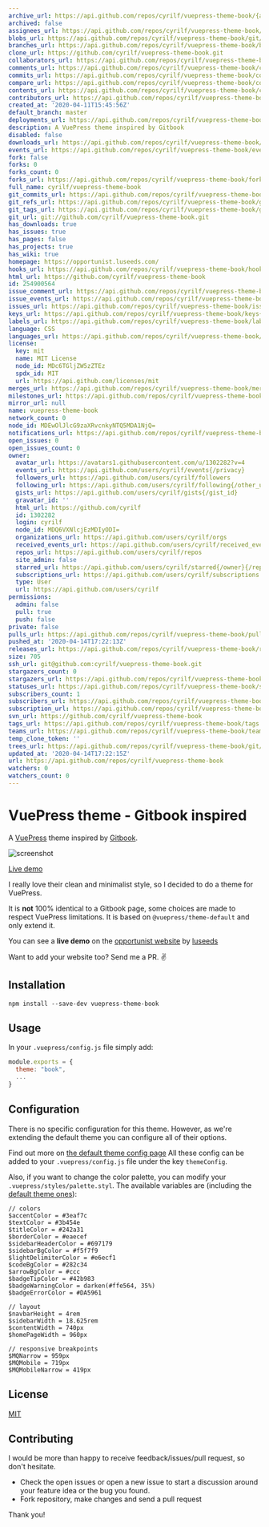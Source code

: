 ```yaml
---
archive_url: https://api.github.com/repos/cyrilf/vuepress-theme-book/{archive_format}{/ref}
archived: false
assignees_url: https://api.github.com/repos/cyrilf/vuepress-theme-book/assignees{/user}
blobs_url: https://api.github.com/repos/cyrilf/vuepress-theme-book/git/blobs{/sha}
branches_url: https://api.github.com/repos/cyrilf/vuepress-theme-book/branches{/branch}
clone_url: https://github.com/cyrilf/vuepress-theme-book.git
collaborators_url: https://api.github.com/repos/cyrilf/vuepress-theme-book/collaborators{/collaborator}
comments_url: https://api.github.com/repos/cyrilf/vuepress-theme-book/comments{/number}
commits_url: https://api.github.com/repos/cyrilf/vuepress-theme-book/commits{/sha}
compare_url: https://api.github.com/repos/cyrilf/vuepress-theme-book/compare/{base}...{head}
contents_url: https://api.github.com/repos/cyrilf/vuepress-theme-book/contents/{+path}
contributors_url: https://api.github.com/repos/cyrilf/vuepress-theme-book/contributors
created_at: '2020-04-11T15:45:56Z'
default_branch: master
deployments_url: https://api.github.com/repos/cyrilf/vuepress-theme-book/deployments
description: A VuePress theme inspired by Gitbook
disabled: false
downloads_url: https://api.github.com/repos/cyrilf/vuepress-theme-book/downloads
events_url: https://api.github.com/repos/cyrilf/vuepress-theme-book/events
fork: false
forks: 0
forks_count: 0
forks_url: https://api.github.com/repos/cyrilf/vuepress-theme-book/forks
full_name: cyrilf/vuepress-theme-book
git_commits_url: https://api.github.com/repos/cyrilf/vuepress-theme-book/git/commits{/sha}
git_refs_url: https://api.github.com/repos/cyrilf/vuepress-theme-book/git/refs{/sha}
git_tags_url: https://api.github.com/repos/cyrilf/vuepress-theme-book/git/tags{/sha}
git_url: git://github.com/cyrilf/vuepress-theme-book.git
has_downloads: true
has_issues: true
has_pages: false
has_projects: true
has_wiki: true
homepage: https://opportunist.luseeds.com/
hooks_url: https://api.github.com/repos/cyrilf/vuepress-theme-book/hooks
html_url: https://github.com/cyrilf/vuepress-theme-book
id: 254900564
issue_comment_url: https://api.github.com/repos/cyrilf/vuepress-theme-book/issues/comments{/number}
issue_events_url: https://api.github.com/repos/cyrilf/vuepress-theme-book/issues/events{/number}
issues_url: https://api.github.com/repos/cyrilf/vuepress-theme-book/issues{/number}
keys_url: https://api.github.com/repos/cyrilf/vuepress-theme-book/keys{/key_id}
labels_url: https://api.github.com/repos/cyrilf/vuepress-theme-book/labels{/name}
language: CSS
languages_url: https://api.github.com/repos/cyrilf/vuepress-theme-book/languages
license:
  key: mit
  name: MIT License
  node_id: MDc6TGljZW5zZTEz
  spdx_id: MIT
  url: https://api.github.com/licenses/mit
merges_url: https://api.github.com/repos/cyrilf/vuepress-theme-book/merges
milestones_url: https://api.github.com/repos/cyrilf/vuepress-theme-book/milestones{/number}
mirror_url: null
name: vuepress-theme-book
network_count: 0
node_id: MDEwOlJlcG9zaXRvcnkyNTQ5MDA1NjQ=
notifications_url: https://api.github.com/repos/cyrilf/vuepress-theme-book/notifications{?since,all,participating}
open_issues: 0
open_issues_count: 0
owner:
  avatar_url: https://avatars1.githubusercontent.com/u/1302282?v=4
  events_url: https://api.github.com/users/cyrilf/events{/privacy}
  followers_url: https://api.github.com/users/cyrilf/followers
  following_url: https://api.github.com/users/cyrilf/following{/other_user}
  gists_url: https://api.github.com/users/cyrilf/gists{/gist_id}
  gravatar_id: ''
  html_url: https://github.com/cyrilf
  id: 1302282
  login: cyrilf
  node_id: MDQ6VXNlcjEzMDIyODI=
  organizations_url: https://api.github.com/users/cyrilf/orgs
  received_events_url: https://api.github.com/users/cyrilf/received_events
  repos_url: https://api.github.com/users/cyrilf/repos
  site_admin: false
  starred_url: https://api.github.com/users/cyrilf/starred{/owner}{/repo}
  subscriptions_url: https://api.github.com/users/cyrilf/subscriptions
  type: User
  url: https://api.github.com/users/cyrilf
permissions:
  admin: false
  pull: true
  push: false
private: false
pulls_url: https://api.github.com/repos/cyrilf/vuepress-theme-book/pulls{/number}
pushed_at: '2020-04-14T17:22:13Z'
releases_url: https://api.github.com/repos/cyrilf/vuepress-theme-book/releases{/id}
size: 705
ssh_url: git@github.com:cyrilf/vuepress-theme-book.git
stargazers_count: 0
stargazers_url: https://api.github.com/repos/cyrilf/vuepress-theme-book/stargazers
statuses_url: https://api.github.com/repos/cyrilf/vuepress-theme-book/statuses/{sha}
subscribers_count: 1
subscribers_url: https://api.github.com/repos/cyrilf/vuepress-theme-book/subscribers
subscription_url: https://api.github.com/repos/cyrilf/vuepress-theme-book/subscription
svn_url: https://github.com/cyrilf/vuepress-theme-book
tags_url: https://api.github.com/repos/cyrilf/vuepress-theme-book/tags
teams_url: https://api.github.com/repos/cyrilf/vuepress-theme-book/teams
temp_clone_token: ''
trees_url: https://api.github.com/repos/cyrilf/vuepress-theme-book/git/trees{/sha}
updated_at: '2020-04-14T17:22:15Z'
url: https://api.github.com/repos/cyrilf/vuepress-theme-book
watchers: 0
watchers_count: 0
---
```


# VuePress theme - Gitbook inspired

A [VuePress](https://vuepress.vuejs.org) theme inspired by [Gitbook](https://docs.gitbook.com/).

![screenshot](screenshot.png)

[Live demo](https://opportunist.luseeds.com)

I really love their clean and minimalist style, so I decided to do a theme for VuePress.

It is **not** 100% identical to a Gitbook page, some choices are made to respect VuePress limitations.
It is based on `@vuepress/theme-default` and only extend it.

You can see a **live demo** on the [opportunist website](https://opportunist.luseeds.com) by [luseeds](https://luseeds.com)

Want to add your website too? Send me a PR. :v:

## Installation

`npm install --save-dev vuepress-theme-book`

## Usage

In your `.vuepress/config.js` file simply add:

```js
module.exports = {
  theme: "book",
  ...
}
```

## Configuration

There is no specific configuration for this theme.
However, as we're extending the default theme you can configure all of their options.

Find out more on [the default theme config page](https://v1.vuepress.vuejs.org/theme/default-theme-config.html)
All these config can be added to your `.vuepress/config.js` file under the key `themeConfig`.

Also, if you want to change the color palette, you can modify your `.vuepress/styles/palette.styl`.
The available variables are (including the [default theme ones](https://v1.vuepress.vuejs.org/config/#palette-styl)):

```stylus
// colors
$accentColor = #3eaf7c
$textColor = #3b454e
$titleColor = #242a31
$borderColor = #eaecef
$sidebarHeaderColor = #697179
$sidebarBgColor = #f5f7f9
$lightDelimiterColor = #e6ecf1
$codeBgColor = #282c34
$arrowBgColor = #ccc
$badgeTipColor = #42b983
$badgeWarningColor = darken(#ffe564, 35%)
$badgeErrorColor = #DA5961

// layout
$navbarHeight = 4rem
$sidebarWidth = 18.625rem
$contentWidth = 740px
$homePageWidth = 960px

// responsive breakpoints
$MQNarrow = 959px
$MQMobile = 719px
$MQMobileNarrow = 419px
```

## License

[MIT](https://github.com/cyrilf/vuepress-theme-book/blob/master/LICENSE)

## Contributing

I would be more than happy to receive feedback/issues/pull request, so don't hesitate.

- Check the open issues or open a new issue to start a discussion around your feature idea or the bug you found.
- Fork repository, make changes and send a pull request

Thank you!
